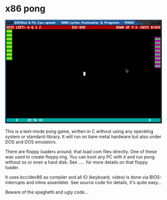 # x86 pong

![ScreenShot](https://raw.githubusercontent.com/spacerace/x86-pong/master/screenshot.png)

This is a text-mode pong game, written in C without using any operating system
or standard-library. 
It will run on bare metal hardware but also under DOS and DOS emulators.

There are floppy loaders around, that load com files directly. One of these was
used to create floppy.img. You can boot any PC with it and run pong without
os or even a hard disk.
See ..... for more details on that floppy loader.

It uses bcc/dev86 as compiler and all IO (keyboard, video) is done via
BIOS-interrupts and inline assembler. See source code for details, it's
quite easy...

Beware of the spaghetti and ugly code...


